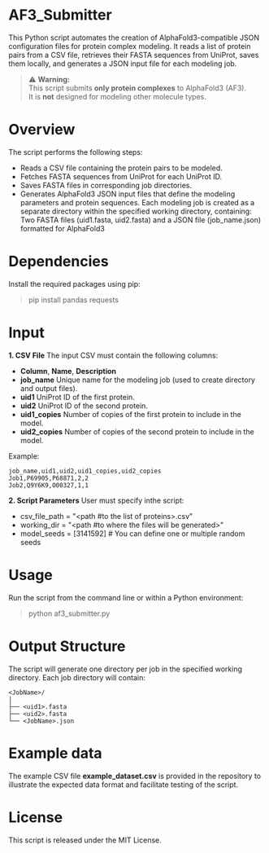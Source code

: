 # AF3_Submitter

This Python script automates the creation of AlphaFold3-compatible JSON configuration files for protein complex modeling.
It reads a list of protein pairs from a CSV file, retrieves their FASTA sequences from UniProt, saves them locally, and generates a JSON input file for each modeling job.

> ⚠️ **Warning:**  
> This script submits **only protein complexes** to AlphaFold3 (AF3).  
> It is **not** designed for modeling other molecule types.

# Overview

The script performs the following steps:
- Reads a CSV file containing the protein pairs to be modeled.
- Fetches FASTA sequences from UniProt for each UniProt ID.
- Saves FASTA files in corresponding job directories.
- Generates AlphaFold3 JSON input files that define the modeling parameters and protein sequences.
Each modeling job is created as a separate directory within the specified working directory, containing:
Two FASTA files (uid1.fasta, uid2.fasta) and a JSON file (job_name.json) formatted for AlphaFold3

# Dependencies

Install the required packages using pip:
> pip install pandas requests


# Input
**1. CSV File**
The input CSV must contain the following columns:
- **Column**, **Name**,	**Description**
- **job_name**	Unique name for the modeling job (used to create directory and output files).
- **uid1**	UniProt ID of the first protein.
- **uid2**	UniProt ID of the second protein.
- **uid1_copies**	Number of copies of the first protein to include in the model.
- **uid2_copies**	Number of copies of the second protein to include in the model.

Example:
```csv
job_name,uid1,uid2,uid1_copies,uid2_copies
Job1,P69905,P68871,2,2
Job2,Q9Y6K9,O00327,1,1
```

**2. Script Parameters**
User must specify inthe script:
- csv_file_path = "<path #to the list of proteins>.csv"
- working_dir = "<path #to where the files will be generated>"
- model_seeds = [3141592]  # You can define one or multiple random seeds

# Usage
Run the script from the command line or within a Python environment:
> python af3_submitter.py


# Output Structure
The script will generate one directory per job in the specified working directory.
Each job directory will contain:
```
<JobName>/
│
├── <uid1>.fasta
├── <uid2>.fasta
└── <JobName>.json
```


# Example data
The example CSV file **example_dataset.csv** is provided in the repository to illustrate the expected data format and facilitate testing of the script.

# License
This script is released under the MIT License.
